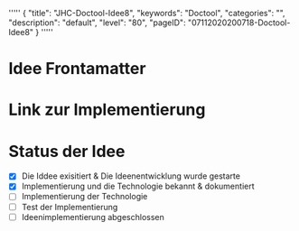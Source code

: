 '''''
{
"title": "JHC-Doctool-Idee8",
"keywords": "Doctool",
"categories": "",
"description": "default",
"level": "80",
"pageID": "07112020200718-Doctool-Idee8"
}
'''''

<h1>Idee Frontamatter</h1>

# Link zur Implementierung


# Status der Idee
- [x]  Die Iddee exisitiert & Die Ideenentwicklung wurde gestarte
- [x]  Implementierung und die Technologie bekannt & dokumentiert
- [ ]  Implementierung der Technologie
- [ ]  Test der Implementierung
- [ ]  Ideenimplementierung abgeschlossen
